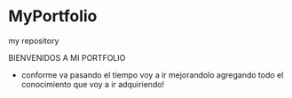 # MyPortfolio
my repository

BIENVENIDOS A MI PORTFOLIO

* conforme va pasando el tiempo voy a ir mejorandolo agregando todo el conocimiento que voy a ir adquiriendo!
